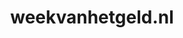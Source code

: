 ---
layout: post
title:  "weekvanhetgeld.nl"
internal_url:  "/data/weekvanhetgeld.nl.html"
categories: dutchgov
---